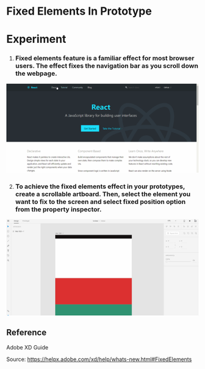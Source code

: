 # **Fixed Elements In Prototype**

# **Experiment**

1. ### Fixed elements feature is a familiar effect for most browser users. The effect fixes the navigation bar as you scroll down the webpage. 

![](../images/pilot-32/nav-bar-fixed.gif)

2. ### To achieve the fixed elements effect in your prototypes, create a scrollable artboard. Then, select the element you want to fix to the screen and select fixed position option from the property inspector.

![](../images/pilot-32/fixed-position.gif)

## **Reference**

Adobe XD Guide
 
Source: https://helpx.adobe.com/xd/help/whats-new.html#FixedElements




